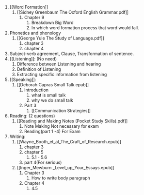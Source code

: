 1. [[Word Formation]]
	1. [[Sidney Greenbaum The Oxford English Grammar.pdf]]
		1. Chapter 9
			1. Breakdown Big Word
			2. In which word formation process that word would fall.
2. Phonetics and phonology
	1. [[George Yule The Study of Language.pdf]]
		1. chapter 3
		2. chapter 4
3. Subject-verb agreement, Clause, Transformation of sentence.
4. [[Listening]]: (No need)
	1. Difference between Listening and hearing
	2. Definition of Listening
	3. Extracting specific information from listening
5. [[Speaking]]: 
	1. [[Deborah Capras Small Talk.epub]]
		1. Introduction 
			1. what is small talk
			2. why we do small talk
		2. Part 3
			1. [[Communication Strategies]]
6. Reading: (2 questions)
	1. [[Reading and Making Notes (Pocket Study Skills).pdf]] 
		1. Note Making Not necessary for exam
		2. Reading(part 1 -4) For Exam
7. Writing: 
	1. [[Wayne_Booth_et_al_The_Craft_of_Research.epub]]
		1. chapter 3
		2. chapter 5
			1. 5.1 - 5.6
		3. part 4(For serious)
	2. [[Inger_Mewburn _Level_up_Your_Essays.epub]]
		1. Chapter 3
			1. How to write body paragraph
		2. Chapter 4
			1. 4.5